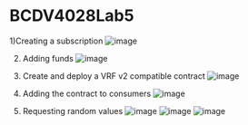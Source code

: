 # BCDV4028Lab5

1)Creating a subscription
![image](https://github.com/angelogzz/BCDV4028Lab5/assets/54016869/81314293-0850-40ff-9d65-e4ff4231ed64)


2) Adding funds
![image](https://github.com/angelogzz/BCDV4028Lab5/assets/54016869/1a3ed904-1407-4a35-b9e6-07c286243147)


3) Create and deploy a VRF v2 compatible contract
![image](https://github.com/angelogzz/BCDV4028Lab5/assets/54016869/4a168305-72ac-4a31-8204-86ae76dd4cc7)


4) Adding the contract to consumers
![image](https://github.com/angelogzz/BCDV4028Lab5/assets/54016869/6c2b5937-a862-4564-ba71-b838dcdb1c6f)


5) Requesting random values
![image](https://github.com/angelogzz/BCDV4028Lab5/assets/54016869/efbca355-aa87-40ff-b548-3b03a90e5b26)
![image](https://github.com/angelogzz/BCDV4028Lab5/assets/54016869/1ea5040a-e4b0-41bd-bc70-b88b48f4b2d3)
![image](https://github.com/angelogzz/BCDV4028Lab5/assets/54016869/0a619dd5-33a9-4f91-ac58-f7919e8e48c7)
